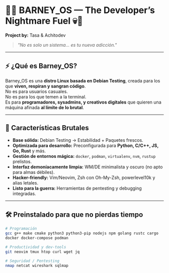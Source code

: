 # 🐧💀 BARNEY_OS — The Developer’s Nightmare Fuel 💀🐧
**Project by:** Tasa & Achitodev  
> _"No es solo un sistema… es tu nueva adicción."_  

---

## ⚡ ¿Qué es Barney_OS?
Barney_OS es una **distro Linux basada en Debian Testing**, creada para los que **viven, respiran y sangran código**.  
No es para usuarios casuales.  
No es para los que temen a la terminal.  
Es para **programadores, sysadmins, y creativos digitales** que quieren una máquina afinada **al límite de lo brutal**.

---

## 🚀 Características Brutales
- **Base sólida:** Debian Testing → Estabilidad + Paquetes frescos.  
- **Optimizada para desarrollo:** Preconfigurada para **Python, C/C++, JS, Go, Rust** y más.  
- **Gestión de entornos mágica:** `docker`, `podman`, `virtualenv`, `nvm`, `rustup` prelistos.  
- **Interfaz demoníacamente limpia:** WM/DE minimalista y oscuro (no apto para almas débiles).  
- **Hacker-friendly:** Vim/Neovim, Zsh con Oh-My-Zsh, powerlevel10k y alias letales.  
- **Listo para la guerra:** Herramientas de pentesting y debugging integradas.  

---

## 🛠️ Preinstalado para que no pierdas tiempo
```bash
# Programación
gcc g++ make cmake python3 python3-pip nodejs npm golang rustc cargo
docker docker-compose podman

# Productividad y dev-tools
git neovim tmux htop curl wget jq

# Seguridad / Pentesting
nmap netcat wireshark sqlmap
